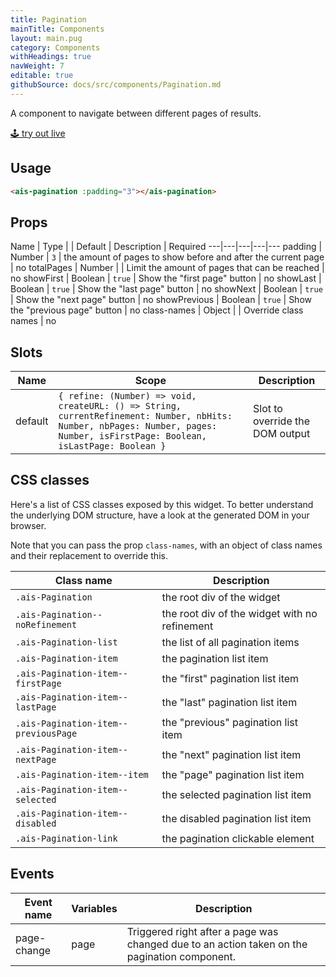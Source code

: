 ```yaml
---
title: Pagination
mainTitle: Components
layout: main.pug
category: Components
withHeadings: true
navWeight: 7
editable: true
githubSource: docs/src/components/Pagination.md
---
```


A component to navigate between different pages of results.

<a class="btn btn-static-theme" href="stories/?selectedKind=Pagination">🕹 try out live</a>

## Usage

```html
<ais-pagination :padding="3"></ais-pagination>
```

## Props

Name | Type | | Default | Description | Required
---|---|---|---|---
padding | Number | `3` | the amount of pages to show before and after the current page | no
totalPages | Number | | Limit the amount of pages that can be reached | no
showFirst | Boolean | `true` | Show the "first page" button | no
showLast | Boolean | `true` | Show the "last page" button | no
showNext | Boolean | `true` | Show the "next page" button | no
showPrevious | Boolean | `true` | Show the "previous page" button | no
class-names | Object | | Override class names | no

## Slots

Name | Scope | Description
---|---|---
default | `{ refine: (Number) => void, createURL: () => String, currentRefinement: Number, nbHits: Number, nbPages: Number, pages: Number, isFirstPage: Boolean, isLastPage: Boolean }` | Slot to override the DOM output


## CSS classes

Here's a list of CSS classes exposed by this widget. To better understand the underlying
DOM structure, have a look at the generated DOM in your browser.

Note that you can pass the prop `class-names`, with an object of class names and their replacement to override this.

Class name | Description
---|---
`.ais-Pagination` | the root div of the widget
`.ais-Pagination--noRefinement` | the root div of the widget with no refinement
`.ais-Pagination-list` | the list of all pagination items
`.ais-Pagination-item` | the pagination list item
`.ais-Pagination-item--firstPage` | the "first" pagination list item
`.ais-Pagination-item--lastPage` | the "last" pagination list item
`.ais-Pagination-item--previousPage` | the "previous" pagination list item
`.ais-Pagination-item--nextPage` | the "next" pagination list item
`.ais-Pagination-item--item` | the "page" pagination list item
`.ais-Pagination-item--selected` | the selected pagination list item
`.ais-Pagination-item--disabled` | the disabled pagination list item
`.ais-Pagination-link` | the pagination clickable element

## Events

Event name | Variables | Description
---|---|---
page-change | page | Triggered right after a page was changed due to an action taken on the pagination component.
